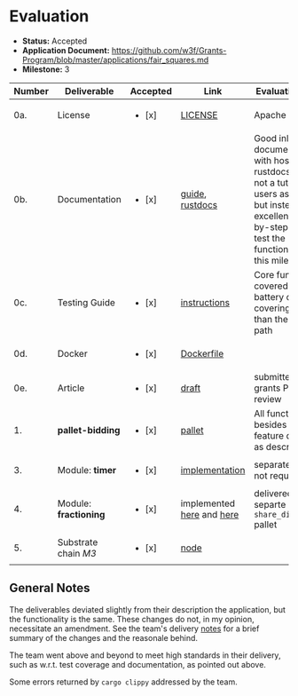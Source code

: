 # Evaluation

- **Status:** Accepted
- **Application Document:** https://github.com/w3f/Grants-Program/blob/master/applications/fair_squares.md
- **Milestone:** 3

| Number | Deliverable | Accepted | Link | Evaluation Notes |
| ------ | ----------- | -------- | ---- |----------------- |
| 0a. | License | <ul><li>[x] </li></ul> | [LICENSE](https://github.com/Fair-Squares/fair-squares/blob/main/LICENSE) | Apache 2.0 |
| 0b. | Documentation | <ul><li>[x] </li></ul> | [guide](https://docs.google.com/document/d/1FxOSXGR49MX-UsGgBW24Rz0W1cfvwhfhIIrnPKiNhHc/edit?usp=sharing), [rustdocs](https://fair-squares.github.io/fair-squares/fs_node_runtime/index.html) |  Good inline documentation with hosted rustdocs, guide is not a tutorial for users as intended but instead an excellent step-by-step guide to test the functionality of this milestone.
| 0c. | Testing Guide | <ul><li>[x] </li></ul> | [instructions](https://github.com/Fair-Squares/fair-squares#run-all-tests) | Core functions covered by a battery of tests covering far more than the happy path
| 0d. | Docker | <ul><li>[x] </li></ul> | [Dockerfile](https://github.com/Fair-Squares/fair-squares/blob/main/Dockerfile) 
| 0e. | Article | <ul><li>[x] </li></ul> | [draft](https://docs.google.com/document/d/1y17QmO7sGR5FJEjtH9NJx5RowqBOtzgoKzcGyfPSVn4/edit?usp=sharing) | submitted to grants PR for review
| 1. | **pallet-bidding** | <ul><li>[x] </li></ul> | [pallet](https://github.com/Fair-Squares/fair-squares/tree/main/pallets/bidding) | All functionality besides one minor feature delivered as described
| 3. | Module: **timer** | <ul><li>[x] </li></ul> | [implementation](https://github.com/Fair-Squares/fair-squares/blob/9fd6f162e4f4e1e849817e7bdaefd1ee9bec89c7/runtime/src/lib.rs#L1051) | separate module not required
| 4. | Module: **fractioning** | <ul><li>[x] </li></ul> | implemented [here](https://github.com/Fair-Squares/fair-squares/blob/main/pallets/share_distributor/src/functions.rs#L66-L115) and [here](https://github.com/Fair-Squares/fair-squares/blob/main/pallets/share_distributor/src/functions.rs#L181-L214) | delivered as a separte `share_distributor` pallet
| 5. | Substrate chain _M3_ | <ul><li>[x] </li></ul> | [node](https://github.com/Fair-Squares/fair-squares/tree/v0.0.7.2-m3) |

## General Notes

The deliverables deviated slightly from their description the application, but the functionality is the same.
These changes do not, in my opinion, necessitate an amendment.
See the team's delivery [notes](https://github.com/w3f/Grant-Milestone-Delivery/blob/2ff28b41979de52adb0f854a0d6356fe10fe136b/deliveries/fair_squares-milestone-3.md) for a brief summary of the changes and the reasonale behind.

The team went above and beyond to meet high standards in their delivery, such as w.r.t. test coverage and documentation, as pointed out above.

Some errors returned by `cargo clippy` addressed by the team.